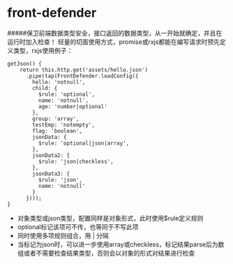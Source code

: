 # front-defender

#####保卫前端数据类型安全，接口返回的数据类型，从一开始就确定，并且在运行时加入检查！
轻量的切面使用方式，promise或rxjs都能在编写请求时预先定义类型，rxjs使用例子：
```
getJson() {
    return this.http.get('assets/hello.json')
      .pipe(tap(FrontDefender.loadConfig({
        hello: 'notnull',
        child: {
          $rule: 'optional',
          name: 'notnull',
          age: 'number|optional'
        },
        group: 'array',
        testEmp: 'notempty',
        flag: 'boolean',
        jsonData: {
          $rule: 'optional|json|array',
        },
        jsonData2: {
          $rule: 'json|checkless',
        },
        jsonData3: {
          $rule: 'json',
          name: 'notnull'
        }
      })));
}
```

- 对象类型或json类型，配置同样是对象形式，此时使用$rule定义规则
- optional标记该项可不传，也等同于不写此项
- 同时使用多项规则组合，用 | 分隔
- 当标记为json时，可以进一步使用array或checkless，标记结果parse后为数组或者不需要检查结果类型，否则会以对象的形式对结果进行检查

